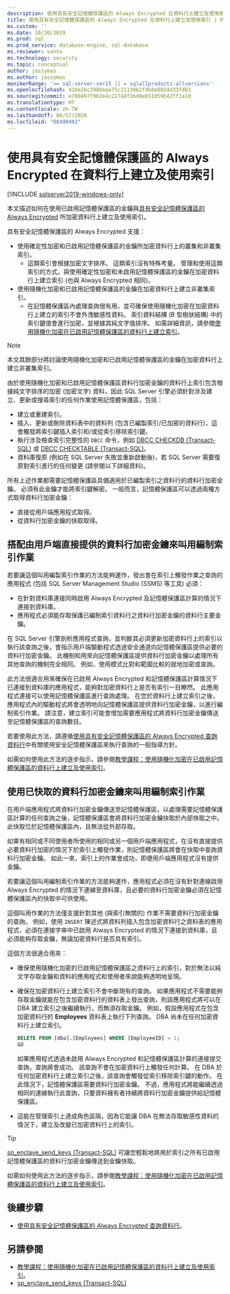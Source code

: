 ```yaml
---
description: 使用具有安全記憶體保護區的 Always Encrypted 在資料行上建立及使用索引
title: 使用具有安全記憶體保護區的 Always Encrypted 在資料行上建立及使用索引 | Microsoft Docs
ms.custom: ''
ms.date: 10/30/2019
ms.prod: sql
ms.prod_service: database-engine, sql-database
ms.reviewer: vanto
ms.technology: security
ms.topic: conceptual
author: jaszymas
ms.author: jaszymas
monikerRange: '>= sql-server-ver15 || = sqlallproducts-allversions'
ms.openlocfilehash: 420e2bc398bbaa75c21130b2f9b8e8024d33fd83
ms.sourcegitcommit: e700497f962e4c2274df16d9e651059b42ff1a10
ms.translationtype: HT
ms.contentlocale: zh-TW
ms.lasthandoff: 08/17/2020
ms.locfileid: "88490491"
---
```

# <a name="create-and-use-indexes-on-columns-using-always-encrypted-with-secure-enclaves"></a>使用具有安全記憶體保護區的 Always Encrypted 在資料行上建立及使用索引
[!INCLUDE [sqlserver2019-windows-only](../../../includes/applies-to-version/sqlserver2019-windows-only.md)]

本文描述如何在使用已啟用記憶體保護區的金鑰與[具有安全記憶體保護區的 Always Encrypted](always-encrypted-enclaves.md) 所加密資料行上建立及使用索引。 

具有安全記憶體保護區的 Always Encrypted 支援：
- 使用確定性加密和已啟用記憶體保護區的金鑰所加密資料行上的叢集和非叢集索引。
  - 這類索引會根據加密文字排序。 這類索引沒有特殊考量。 管理和使用這類索引的方式，與使用確定性加密和未啟用記憶體保護區的金鑰在加密資料行上建立索引 (也與 Always Encrypted 相同)。 
- 使用隨機化加密和已啟用記憶體保護區的金鑰在加密資料行上建立非叢集索引。
  - 在記憶體保護區內處理查詢很有用，並可確保使用隨機化加密在加密資料行上建立的索引不會外洩敏感性資料。 索引資料結構 (B 型樹狀結構) 中的索引鍵值會進行加密，並根據其純文字值排序。 如需詳細資訊，請參閱[使用隨機化加密在已啟用記憶體保護區的資料行上建立索引](always-encrypted-enclaves.md#indexes-on-enclave-enabled-columns-using-randomized-encryption)。

> [!NOTE]
> 本文其餘部分將討論使用隨機化加密和已啟用記憶體保護區的金鑰在加密資料行上建立非叢集索引。

由於使用隨機化加密和已啟用記憶體保護區資料行加密金鑰的資料行上索引包含根據純文字排序的加密 (加密文字) 資料，因此 SQL Server 引擎必須針對涉及建立、更新或搜尋索引的任何作業使用記憶體保護區，包括：

- 建立或重建索引。
- 插入、更新或刪除資料表中的資料列 (包含已編製索引/已加密的資料行)，這會觸發將索引鍵插入索引和/或從索引移除索引鍵。
- 執行涉及檢查索引完整性的 `DBCC` 命令，例如 [DBCC CHECKDB (Transact-SQL)](../../../t-sql/database-console-commands/dbcc-checkdb-transact-sql.md) 或 [DBCC CHECKTABLE (Transact-SQL)](../../../t-sql/database-console-commands/dbcc-checktable-transact-sql.md)。
- 資料庫復原 (例如在 SQL Server 失敗並重新啟動後)，若 SQL Server 需要復原對索引進行的任何變更 (請參閱以下詳細資料)。

所有上述作業都需要記憶體保護區具備適用於已編製索引之資料行的資料行加密金鑰。 必須有此金鑰才能將索引鍵解密。 一般而言，記憶體保護區可以透過兩種方式取得資料行加密金鑰：
- 直接從用戶端應用程式取得。
- 從資料行加密金鑰的快取取得。

## <a name="invoke-indexing-operations-with-column-encryption-keys-provided-directly-by-the-client"></a>搭配由用戶端直接提供的資料行加密金鑰來叫用編制索引作業
若要讓這個叫用編製索引作業的方法能夠運作，發出會在索引上觸發作業之查詢的應用程式 (包括 SQL Server Management Studio (SSMS) 等工具) 必須：

- 在針對資料庫連接同時啟用 Always Encrypted 及記憶體保護區計算的情況下連接到資料庫。
- 應用程式必須能存取保護已編制索引資料行之資料行加密金鑰的資料行主要金鑰。

在 SQL Server 引擎剖析應用程式查詢，並判斷其必須更新加密資料行上的索引以執行該查詢之後，會指示用戶端驅動程式透過安全通道向記憶體保護區提供必要的資料行加密金鑰。 此機制和用來向記憶體保護區提供資料行加密金鑰以處理所有其他查詢的機制完全相同。 例如，使用模式比對和範圍比較的就地加密或查詢。

此方法很適合用來確保在已啟用 Always Encrypted 和記憶體保護區計算情況下已連接到資料庫的應用程式，能夠對加密資料行上是否有索引一目瞭然。 此應用程式連接可以使用記憶體保護區進行查詢處理。 在您於資料行上建立索引之後，應用程式內的驅動程式將會透明地向記憶體保護區提供資料行加密金鑰，以進行編制索引作業。 請注意，建立索引可能會增加需要應用程式將資料行加密金鑰傳送至記憶體保護區的查詢數目。

若要使用此方法，請遵循[使用具有安全記憶體保護區的 Always Encrypted 查詢資料行](always-encrypted-enclaves-query-columns.md)中有關使用安全記憶體保護區來執行查詢的一般指導方針。

如需如何使用此方法的逐步指示，請參閱[教學課程：使用隨機化加密在已啟用記憶體保護區的資料行上建立及使用索引](../tutorial-creating-using-indexes-on-enclave-enabled-columns-using-randomized-encryption.md)。

## <a name="invoke-indexing-operations-using-cached-column-encryption-keys"></a>使用已快取的資料行加密金鑰來叫用編制索引作業

在用戶端應用程式將資料行加密金鑰傳送至記憶體保護區，以處理需要記憶體保護區計算的任何查詢之後，記憶體保護區會將資料行加密金鑰快取於內部快取之中。 此快取位於記憶體保護區內，且無法從外部存取。

如果有相同或不同使用者所使用的相同或另一個用戶端應用程式，在沒有直接提供必要資料行加密的情況下於索引上觸發作業，則記憶體保護區將會在快取中查詢資料行加密金鑰。 如此一來，索引上的作業會成功，即便用戶端應用程式沒有提供金鑰。

若要讓這個叫用編制索引作業的方法能夠運作，應用程式必須在沒有針對連線啟用 Always Encrypted 的情況下連線至資料庫，且必要的資料行加密金鑰必須在記憶體保護區內的快取中可供使用。

這個叫用作業的方法僅支援針對其他 (與索引無關的) 作業不需要資料行加密金鑰的查詢。 例如，使用 `INSERT` 陳述式將資料列插入包含加密資料行之資料表的應用程式，必須在連接字串中已啟用 Always Encrypted 的情況下連接到資料庫，且必須能夠存取金鑰，無論加密資料行是否具有索引。

這個方法很適合用來：
 - 確保使用隨機化加密的已啟用記憶體保護區之資料行上的索引，對於無法以純文字存取金鑰和資料的應用程式和使用者來說能夠透明地呈現。 
 - 確保在加密資料行上建立索引不會中斷現有的查詢。 如果應用程式不需要能夠存取金鑰就能在包含加密資料行的資料表上發出查詢，則該應用程式將可以在 DBA 建立索引之後繼續執行，而無須存取金鑰。 例如，假設應用程式在包含加密資料行的 **Employees** 資料表上執行下列查詢。 DBA 尚未在任何加密資料行上建立索引。

   ```sql
   DELETE FROM [dbo].[Employees] WHERE [EmployeeID] = 1;
   GO
   ```

   如果應用程式透過未啟用 Always Encrypted 和記憶體保護區計算的連接提交查詢，查詢將會成功。 該查詢不會在加密資料行上觸發任何計算。 在 DBA 於任何加密資料行上建立索引之後，該查詢會觸發從索引移除索引鍵的動作。 在此情況下，記憶體保護區需要資料行加密金鑰。 不過，應用程式將能繼續透過相同的連線執行此查詢，只要資料擁有者持續將資料行加密金鑰提供給記憶體保護區。

 - 這能在管理索引上達成角色區隔，因為它能讓 DBA 在無法存取敏感性資料的情況下，建立及改變已加密資料行上的索引。 

> [!TIP] 
> [sp_enclave_send_keys (Transact-SQL)](../../system-stored-procedures/sp-enclave-send-keys-sql.md) 可讓您輕鬆地將用於索引之所有已啟用記憶體保護區的資料行加密金鑰傳送到金鑰快取。

如需如何使用此方法的逐步指示，請參閱[教學課程：使用隨機化加密在已啟用記憶體保護區的資料行上建立及使用索引](../tutorial-creating-using-indexes-on-enclave-enabled-columns-using-randomized-encryption.md)。 

## <a name="next-steps"></a>後續步驟
- [使用具有安全記憶體保護區的 Always Encrypted 查詢資料行](always-encrypted-enclaves-query-columns.md)。

## <a name="see-also"></a>另請參閱  
- [教學課程：使用隨機化加密在已啟用記憶體保護區的資料行上建立及使用索引](../tutorial-creating-using-indexes-on-enclave-enabled-columns-using-randomized-encryption.md)。
- [sp_enclave_send_keys (Transact-SQL)](../../system-stored-procedures/sp-enclave-send-keys-sql.md)

